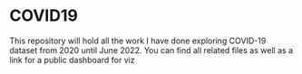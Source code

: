 # COVID19
 This repository will hold all the work I have done exploring COVID-19 dataset from 2020 until June 2022. You can find all related files as well as a link for a public dashboard for viz
